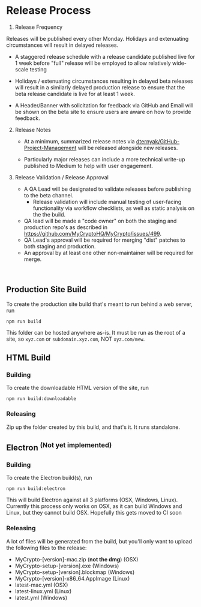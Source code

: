 # Release Process

1. Release Frequency

Releases will be published every other Monday. Holidays and extenuating circumstances will result in delayed releases.
     
- A staggered release schedule with a release candidate published live for 1 week before "full" release will be employed to allow relatively wide-scale testing 
        
 - Holidays / extenuating circumstances resulting in delayed beta releases will result in a similarly delayed production release to ensure that the beta release candidate is live for at least 1 week.
    
 - A Header/Banner with solicitation for feedback via GitHub and Email will be shown on the beta site to ensure users are aware on how to provide feedback.

2. Release Notes
    - At a minimum, summarized release notes via [dternyak/GitHub-Project-Management](https://github.com/dternyak/GitHub-Project-Management) will be released alongside new releases.

    - Particularly major releases can include a more technical write-up published to Medium to help with user engagement.

3. Release Validation / Release Approval
    - A QA Lead will be designated to validate releases before publishing to the beta channel. 
        - Release validation will include manual testing of user-facing functionality via workflow checklists, as well as static analysis on the the build. 
    - QA lead will be made a "code owner" on both the staging and production repo's as described in https://github.com/MyCryptoHQ/MyCrypto/issues/499. 
    - QA Lead's approval will be required for merging "dist" patches to both staging and production.
    - An approval by at least one other non-maintainer will be required for merge. 

<br/>

## Production Site Build

To create the production site build that's meant to run behind a web server, run
```
npm run build
```
This folder can be hosted anywhere as-is. It must be run as the root of a site, so `xyz.com` or `subdomain.xyz.com`, NOT `xyz.com/mew`.

## HTML Build

### Building

To create the downloadable HTML version of the site, run
```
npm run build:downloadable
```

### Releasing

Zip up the folder created by this build, and that's it. It runs standalone.

## Electron <sup>(Not yet implemented)</sup>

### Building

To create the Electron build(s), run
```
npm run build:electron
```
This will build Electron against all 3 platforms (OSX, Windows, Linux). Currently this process only works on OSX, as it can build Windows and Linux, but they cannot build OSX. Hopefully this gets moved to CI soon

### Releasing

A lot of files will be generated from the build, but you'll only want to upload the following files to the release:
  * MyCrypto-[version]-mac.zip (**not the dmg**) (OSX)
  * MyCrypto-setup-[version].exe (Windows)
  * MyCrypto-setup-[version].blockmap (Windows)
  * MyCrypto-[version]-x86_64.AppImage (Linux)
  * latest-mac.yml (OSX)
  * latest-linux.yml (Linux)
  * latest.yml (Windows)